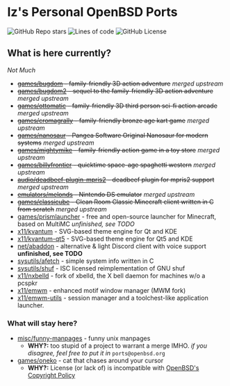 # Iz's Personal OpenBSD Ports

<div align="left">
  <img alt="GitHub Repo stars" src="https://img.shields.io/github/stars/izder456/myports?style=plastic">
  <img alt="Lines of code" src="https://tokei.rs/b1/github/izder456/myports?category=code&style=plastic">
  <img alt="GitHub License" src="https://img.shields.io/github/license/izder456/myports">
</div>

## What is here currently?
*Not Much*
- ~~[games/bugdom](https://cvsweb.openbsd.org/ports/games/bugdom) - family-friendly 3D action adventure~~ *merged upstream*
- ~~[games/bugdom2](https://cvsweb.openbsd.org/ports/games/bugdom2) - sequel to the family-friendly 3D action adventure~~ *merged upstream*
- ~~[games/ottomatic](https://cvsweb.openbsd.org/ports/games/ottomatic) - family-friendly 3D third person sci-fi action arcade~~ *merged upstream*
- ~~[games/cromagrally](https://cvsweb.openbsd.org/ports/games/cromagrally) - family-friendly bronze age kart game~~ *merged upstream*
- ~~[games/nanosaur](https://cvsweb.openbsd.org/ports/games/nanosaur) - Pangea Software Original Nanosaur for modern systems~~ *merged upstream*
- ~~[games/mightymike](https://cvsweb.openbsd.org/ports/games/mightymike) - family-friendly action game in a toy store~~ *merged upstream*
- ~~[games/billyfrontier](https://cvsweb.openbsd.org/ports/games/billyfrontier) - quicktime space-age spaghetti western~~ *merged upstream*
- ~~[audio/deadbeef-plugin-mpris2](https://cvsweb.openbsd.org/ports/audio/deadbeef-plugin-mpris2) - deadbeef plugin for mpris2 support~~ *merged upstream*
- ~~[emulators/melonds](https://cvsweb.openbsd.org/ports/emulators/melonds) - Nintendo DS emulator~~ *merged upstream*
- ~~[games/classicube](games/classicube) - Clean Room Classic Minecraft client written in C from scratch~~ *merged upstream* 
- [games/prismlauncher](games/prismlauncher) - free and open-source launcher for Minecraft, based on MultiMC *unfinished, see TODO*
- [x11/kvantum](x11/kvantum) - SVG-based theme engine for Qt and KDE
- [x11/kvantum-qt5](x11/kvantum-qt5) - SVG-based theme engine for Qt5 and KDE
- [net/abaddon](net/abaddon) - alternative & light Discord client with voice support **unfinished, see TODO**
- [sysutils/afetch](sysutils/afetch) - simple system info written in C
- [sysutils/shuf](sysutils/shuf) - ISC licensed reimplementation of GNU shuf
- [x11/nxbelld](x11/nxbelld) - fork of xbelld, the X bell daemon for machines w/o a pcspkr
- [x11/emwm](x11/emwm) - enhanced motif window manager (MWM fork)
- [x11/emwm-utils](x11/emwm-utils) - session manager and a toolchest-like application launcher.

### What will stay here?

- [misc/funny-manpages](misc/funny-manpages) - funny unix manpages 
  - **WHY?:** too stupid of a project to warrant a merge IMHO. *if you disagree, feel free to put it in* `ports@openbsd.org`
- [games/oneko](games/oneko) - cat that chases around your cursor 
  - **WHY?:**  License (or lack of) is incompatible with [OpenBSD's Copyright Policy](https://www.openbsd.org/policy.html)
